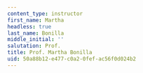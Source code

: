 ```yaml
---
content_type: instructor
first_name: Martha
headless: true
last_name: Bonilla
middle_initial: ''
salutation: Prof.
title: Prof. Martha Bonilla
uid: 50a88b12-e477-c0a2-0fef-ac56f0d024b2
---
```

